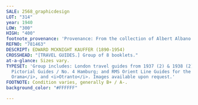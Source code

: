 ```yaml
---
SALE: 2568_graphicdesign
LOT: "314"
year: 1940
LOW: "300"
HIGH: "400"
footnote_provenance: 'Provenance: From the collection of Albert Albano.'
REFNO: "781463"
DESCRIPT: EDWARD MCKNIGHT KAUFFER (1890-1954)
CROSSHEAD: "[TRAVEL GUIDES.] Group of 8 booklets."
at-a-glance: Sizes vary.
TYPESET: 'Group includes: London travel guides from 1937 (2) & 1938 (2), Botsford
  Pictorial Guides / No. 4 Hamburg; and RMS Orient Line Guides for the <i>Orford,
  Orama</i>, and <i>Otranto</i>. Images available upon request.'
FOOTNOTE: Condition varies, generally B+ / A-.
background_color: "#FFFFFF"

---
```

